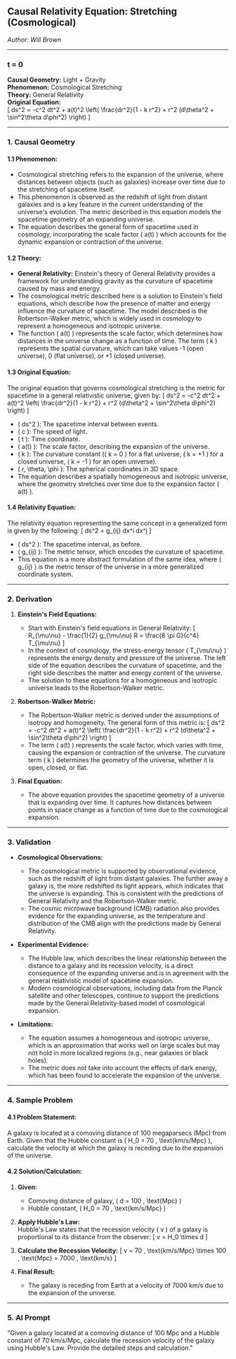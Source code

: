 ## **Causal Relativity Equation:** Stretching (Cosmological)

*Author: Will Brown*  

---

### **t = 0**  
**Causal Geometry:** Light + Gravity  
**Phenomenon:** Cosmological Stretching  
**Theory:** General Relativity  
**Original Equation:**  
\[
ds^2 = -c^2 dt^2 + a(t)^2 \left( \frac{dr^2}{1 - k r^2} + r^2 (d\theta^2 + \sin^2\theta d\phi^2) \right)
\]  

---

### **1. Causal Geometry**  
#### **1.1 Phenomenon:**  
- Cosmological stretching refers to the expansion of the universe, where distances between objects (such as galaxies) increase over time due to the stretching of spacetime itself.  
- This phenomenon is observed as the redshift of light from distant galaxies and is a key feature in the current understanding of the universe's evolution. The metric described in this equation models the spacetime geometry of an expanding universe.  
- The equation describes the general form of spacetime used in cosmology, incorporating the scale factor \( a(t) \) which accounts for the dynamic expansion or contraction of the universe.

#### **1.2 Theory:**  
- **General Relativity:** Einstein's theory of General Relativity provides a framework for understanding gravity as the curvature of spacetime caused by mass and energy.  
- The cosmological metric described here is a solution to Einstein's field equations, which describe how the presence of matter and energy influence the curvature of spacetime. The model described is the Robertson-Walker metric, which is widely used in cosmology to represent a homogeneous and isotropic universe.  
- The function \( a(t) \) represents the scale factor, which determines how distances in the universe change as a function of time. The term \( k \) represents the spatial curvature, which can take values -1 (open universe), 0 (flat universe), or +1 (closed universe).

#### **1.3 Original Equation:**  
The original equation that governs cosmological stretching is the metric for spacetime in a general relativistic universe, given by:
\[
ds^2 = -c^2 dt^2 + a(t)^2 \left( \frac{dr^2}{1 - k r^2} + r^2 (d\theta^2 + \sin^2\theta d\phi^2) \right)
\]
- \( ds^2 \): The spacetime interval between events.  
- \( c \): The speed of light.  
- \( t \): Time coordinate.  
- \( a(t) \): The scale factor, describing the expansion of the universe.  
- \( k \): The curvature constant (\( k = 0 \) for a flat universe, \( k = +1 \) for a closed universe, \( k = -1 \) for an open universe).  
- \( r, \theta, \phi \): The spherical coordinates in 3D space.  
- The equation describes a spatially homogeneous and isotropic universe, where the geometry stretches over time due to the expansion factor \( a(t) \).

#### **1.4 Relativity Equation:**  
The relativity equation representing the same concept in a generalized form is given by the following:
\[
ds^2 = g_{ij} dx^i dx^j
\]
- \( ds^2 \): The spacetime interval, as before.  
- \( g_{ij} \): The metric tensor, which encodes the curvature of spacetime.  
- This equation is a more abstract formulation of the same idea, where \( g_{ij} \) is the metric tensor of the universe in a more generalized coordinate system.

---

### **2. Derivation**  
1. **Einstein's Field Equations:**  
   - Start with Einstein's field equations in General Relativity:
     \[
     R_{\mu\nu} - \frac{1}{2} g_{\mu\nu} R = \frac{8 \pi G}{c^4} T_{\mu\nu}
     \]
   - In the context of cosmology, the stress-energy tensor \( T_{\mu\nu} \) represents the energy density and pressure of the universe. The left side of the equation describes the curvature of spacetime, and the right side describes the matter and energy content of the universe.  
   - The solution to these equations for a homogeneous and isotropic universe leads to the Robertson-Walker metric.

2. **Robertson-Walker Metric:**  
   - The Robertson-Walker metric is derived under the assumptions of isotropy and homogeneity. The general form of this metric is:
     \[
     ds^2 = -c^2 dt^2 + a(t)^2 \left( \frac{dr^2}{1 - k r^2} + r^2 (d\theta^2 + \sin^2\theta d\phi^2) \right)
     \]
   - The term \( a(t) \) represents the scale factor, which varies with time, causing the expansion or contraction of the universe. The curvature term \( k \) determines the geometry of the universe, whether it is open, closed, or flat.

3. **Final Equation:**  
   - The above equation provides the spacetime geometry of a universe that is expanding over time. It captures how distances between points in space change as a function of time due to the cosmological expansion.

---

### **3. Validation**  
- **Cosmological Observations:**  
  - The cosmological metric is supported by observational evidence, such as the redshift of light from distant galaxies. The further away a galaxy is, the more redshifted its light appears, which indicates that the universe is expanding. This is consistent with the predictions of General Relativity and the Robertson-Walker metric.
  - The cosmic microwave background (CMB) radiation also provides evidence for the expanding universe, as the temperature and distribution of the CMB align with the predictions made by General Relativity.

- **Experimental Evidence:**  
  - The Hubble law, which describes the linear relationship between the distance to a galaxy and its recession velocity, is a direct consequence of the expanding universe and is in agreement with the general relativistic model of spacetime expansion.
  - Modern cosmological observations, including data from the Planck satellite and other telescopes, continue to support the predictions made by the General Relativity-based model of cosmological expansion.

- **Limitations:**  
  - The equation assumes a homogeneous and isotropic universe, which is an approximation that works well on large scales but may not hold in more localized regions (e.g., near galaxies or black holes).  
  - The metric does not take into account the effects of dark energy, which has been found to accelerate the expansion of the universe.

---

### **4. Sample Problem**  
#### **4.1 Problem Statement:**  
A galaxy is located at a comoving distance of 100 megaparsecs (Mpc) from Earth. Given that the Hubble constant is \( H_0 = 70 \, \text{km/s/Mpc} \), calculate the velocity at which the galaxy is receding due to the expansion of the universe.  

#### **4.2 Solution/Calculation:**  
1. **Given:**  
   - Comoving distance of galaxy, \( d = 100 \, \text{Mpc} \)  
   - Hubble constant, \( H_0 = 70 \, \text{km/s/Mpc} \)  

2. **Apply Hubble's Law:**  
   Hubble's Law states that the recession velocity \( v \) of a galaxy is proportional to its distance from the observer:
   \[
   v = H_0 \times d
   \]

3. **Calculate the Recession Velocity:**
   \[
   v = 70 \, \text{km/s/Mpc} \times 100 \, \text{Mpc} = 7000 \, \text{km/s}
   \]

4. **Final Result:**  
   - The galaxy is receding from Earth at a velocity of 7000 km/s due to the expansion of the universe.  

---

### **5. AI Prompt**  
"Given a galaxy located at a comoving distance of 100 Mpc and a Hubble constant of 70 km/s/Mpc, calculate the recession velocity of the galaxy using Hubble's Law. Provide the detailed steps and calculation."
